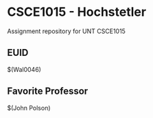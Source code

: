 # CSCE1015 - Hochstetler
Assignment repository for UNT CSCE1015
## EUID
$(Wal0046)
## Favorite Professor
$(John Polson)

